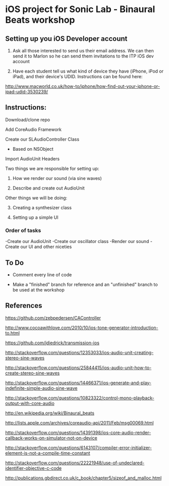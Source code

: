 # iOS project for Sonic Lab - Binaural Beats workshop

## Setting up you iOS Developer account

1) Ask all those interested to send us their email address. We can then send it to Marlon so he can send them invitations to the ITP iOS dev account

2) Have each student tell us what kind of device they have (iPhone, iPod or iPad), and their device's UDID. Instructions can be found here:

http://www.macworld.co.uk/how-to/iphone/how-find-out-your-iphone-or-ipad-udid-3530239/

## Instructions:

Download/clone repo

Add CoreAudio Framework

Create our SLAudioController Class

- Based on NSObject

Import AudioUnit Headers

Two things we are responsible for setting up:

1) How we render our sound (via sine waves)

2) Describe and create out AudioUnit

Other things we will be doing:

3) Creating a synthesizer class

4) Setting up a simple UI

### Order of tasks 

-Create our AudioUnit
-Create our oscillator class
-Render our sound
-Create our UI and other niceties

## To Do

* Comment every line of code

* Make a "finished" branch for reference and an "unfinished" branch to be used at the workshop

## References

https://github.com/zebpedersen/CAController

http://www.cocoawithlove.com/2010/10/ios-tone-generator-introduction-to.html

https://github.com/jdiedrick/transmission-ios

http://stackoverflow.com/questions/12353033/ios-audio-unit-creating-stereo-sine-waves

http://stackoverflow.com/questions/25844415/ios-audio-unit-how-to-create-stereo-sine-waves

http://stackoverflow.com/questions/14466371/ios-generate-and-play-indefinite-simple-audio-sine-wave

http://stackoverflow.com/questions/10823322/control-mono-playback-output-with-core-audio

http://en.wikipedia.org/wiki/Binaural_beats

http://lists.apple.com/archives/coreaudio-api/2011/Feb/msg00069.html

http://stackoverflow.com/questions/14391398/ios-core-audio-render-callback-works-on-simulator-not-on-device

http://stackoverflow.com/questions/6143107/compiler-error-initializer-element-is-not-a-compile-time-constant

http://stackoverflow.com/questions/22221948/use-of-undeclared-identifier-objective-c-code

http://publications.gbdirect.co.uk/c_book/chapter5/sizeof_and_malloc.html
